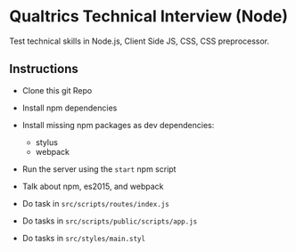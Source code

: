 # Qualtrics Technical Interview (Node)

Test technical skills in Node.js, Client Side JS, CSS, CSS preprocessor.

## Instructions

- Clone this git Repo

- Install npm dependencies

- Install missing npm packages as dev dependencies:
    - stylus 
    - webpack

- Run the server using the `start` npm script

- Talk about npm, es2015, and webpack

- Do task in `src/scripts/routes/index.js`

- Do tasks in `src/scripts/public/scripts/app.js`

- Do tasks in `src/styles/main.styl`


